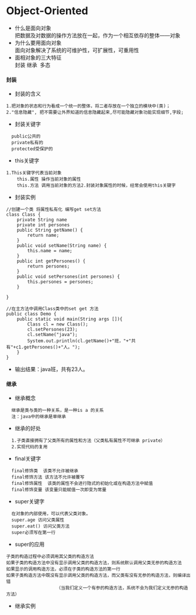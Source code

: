 # Object-Oriented
* 什么是面向对象<br/> 把数据及对数据的操作方法放在一起，作为一个相互依存的整体——对象
* 为什么要用面向对象
<br/> 面向对象解决了系统的可维护性，可扩展性，可重用性
* 面相对象的三大特征
<br/>封装  继承  多态
#### 封装
* 封装的含义
```
1.把对象的状态和行为看成一个统一的整体，将二者存放在一个独立的模块中(类)；
2."信息隐藏", 把不需要让外界知道的信息隐藏起来,尽可能隐藏对象功能实现细节,字段;
```
* 封装关键字
```
  public公共的
  private私有的
  protected受保护的
```
* this关键字
```
1.This关键字代表当前对象
	this.属性 操作当前对象的属性
	this.方法 调用当前对象的方法2.封装对象属性的时候，经常会使用this关键字
```
* 封装实例
```
//创建一个类 将属性私有化 编写get set方法
class Class {
	private String name 
	private int persones
	public String getName() {
		return name;
	}
	public void setName(String name) {
		this.name = name;
	}
	public int getPersones() {
		return persones;
	}
	public void setPersones(int persones) {
		this.persones = persones;
	}
	
}
```
```
//在主方法中调用Class类中的set get 方法
public class Demo {
	public static void main(String args []){
		Class cl = new Class();
		cl.setPersones(23);
		cl.setName("java");
		System.out.println(cl.getName()+"班，"+"共有"+c1.getPersones()+"人。");
	}
}

```
* 输出结果：java班，共有23人。
#### 继承
* 继承概念
```
  继承是类与类的一种关系，是一种is a 的关系
  注：java中的继承是单继承
```
* 继承的好处
```
  1.子类直接拥有了父类所有的属性和方法（父类私有属性不可继承 private）
  2.实现代码的复用
```
* final关键字
```
  final修饰类  该类不允许被继承
  final修饰方法 该方法不允许被覆写
  final修饰属性  该类的属性不会进行隐式的初始化或在构造方法中赋值
  final修饰变量 该变量只能赋值一次即变为常量
```
* super关键字
```
  在对象的内部使用，可以代表父类对象。
  super.age 访问父类属性
  super.eat() 访问父类方法
  super必须写在第一行
```
* super的应用
```
子类的构造过程中必须调用其父类的构造方法
如果子类的构造方法中没有显示调用父类的构造方法，则系统默认调用父类无参的构造方法
如果显示的调用构造方法，必须在子类的构造方法的第一行
如果子类构造方法中既没有显示调用父类的构造方法，而父类有没有无参的构造方法，则编译出错
                   （当我们定义一个有参的构造方法，系统不会为我们定义无参的构造方法）
```
* 继承实例
```
```
